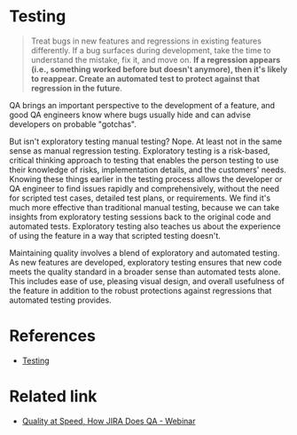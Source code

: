 # Testing

> Treat bugs in new features and regressions in existing features differently. If a bug surfaces during development, take the time to understand the mistake, fix it, and move on. **If a regression appears (i.e., something worked before but doesn't anymore), then it's likely to reappear. Create an automated test to protect against that regression in the future**.

QA brings an important perspective to the development of a feature, and good QA engineers know where bugs usually hide and can advise developers on probable "gotchas".

But isn't exploratory testing manual testing? Nope. At least not in the same sense as manual regression testing. Exploratory testing is a risk-based, critical thinking approach to testing that enables the person testing to use their knowledge of risks, implementation details, and the customers' needs. Knowing these things earlier in the testing process allows the developer or QA engineer to find issues rapidly and comprehensively, without the need for scripted test cases, detailed test plans, or requirements. We find it's much more effective than traditional manual testing, because we can take insights from exploratory testing sessions back to the original code and automated tests. Exploratory testing also teaches us about the experience of using the feature in a way that scripted testing doesn't.

Maintaining quality involves a blend of exploratory and automated testing. As new features are developed, exploratory testing ensures that new code meets the quality standard in a broader sense than automated tests alone. This includes ease of use, pleasing visual design, and overall usefulness of the feature in addition to the robust protections against regressions that automated testing provides. 

# References

- [Testing](https://www.atlassian.com/agile/software-development/testing)

# Related link

- [Quality at Speed, How JIRA Does QA - Webinar](https://www.youtube.com/watch?v=yRP29wFqu20&t=7s)
